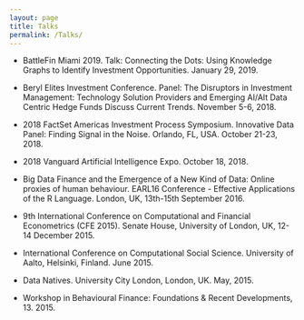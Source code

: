 ```yaml
---
layout: page
title: Talks
permalink: /Talks/
---
```


- BattleFin Miami 2019. Talk: Connecting the Dots: Using Knowledge Graphs to Identify Investment Opportunities. January 29, 2019.

- Beryl Elites Investment Conference. Panel: The Disruptors in Investment Management: Technology Solution Providers and Emerging AI/Alt Data Centric Hedge Funds Discuss Current Trends. November 5-6, 2018.

- 2018 FactSet Americas Investment Process Symposium. Innovative Data Panel: Finding Signal in the Noise. Orlando, FL, USA. October 21-23, 2018.

- 2018 Vanguard Artificial Intelligence Expo. October 18, 2018.

- Big Data Finance and the Emergence of a New Kind of Data: Online proxies of human behaviour. EARL16 Conference - Effective Applications of the R Language. London, UK, 13th-15th September 2016.

- 9th International Conference on Computational and Financial Econometrics (CFE 2015). Senate House, University of London, UK, 12-14 December 2015.

- International Conference on Computational Social Science. University of Aalto, Helsinki, Finland. June 2015.

- Data Natives. University City London, London, UK. May, 2015.

- Workshop in Behavioural Finance: Foundations & Recent Developments, 13. 2015.
